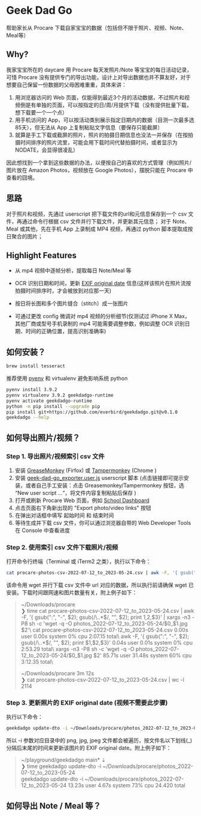 # Geek Dad Go

帮助家长从 Procare 下载自家宝宝的数据（包括但不限于照片、视频、Note、Meal等）

## Why?

我家宝宝所在的 daycare 用 Procare 每天发照片/Note 等宝宝的每日活动记录，可惜 Procare 没有提供专门的导出功能，设计上对导出数据也并不算友好，对于想要自己保留一份数据的父母困难重重，具体来讲：
1. 用浏览器访问的 Web 页面，仅能得到最近3个月的活动数据，不过照片和视频倒是有单独的页面，可以按指定的日/周/月提供下载（没有提供批量下载，想下载要一个一个点）
2. 用手机访问的 App，可以按活动类别展示指定日期内的数据（目测一次最多选85天），但无法从 App 上复制粘贴文字信息（要保存只能截屏）
3. 就算是手工下载或截屏的照片，照片的拍摄日期信息也没法一并保存（在按拍摄时间排序的照片流里，可能会用下载时间代替拍摄时间，或者显示为 NODATE，会显得很凌乱）

因此想找到一个拿到这些数据的办法，以便按自己的喜欢的方式管理（例如照片/图片放在 Amazon Photos，视频放在 Google Photos），摆脱只能在 Procare 中查看的囧境。

## 思路

对于照片和视频，先通过 userscript 把下载文件的url和元信息保存到一个 csv 文件，再通过命令行根据 csv 文件并行下载文件，并更新其元信息；
对于 Note、Meal 或其他，先在手机 App 上录制成 MP4 视频，再通过 python 脚本提取成按日聚合的图片；

## Highlight Features

- 从 mp4 视频中逐帧分析，提取每日 Note/Meal 等

- OCR 识别日期和时间，更新 [EXIF original date](https://www.awaresystems.be/imaging/tiff/tifftags/privateifd/exif/datetimeoriginal.html) 信息(这样该照片在照片流按拍摄时间排序时，才会被放到对应那一天)

- 按日将长图和多个图片缝合（stitch）成一张图片

- 可通过更改 config 微调对 mp4 视频的分析细节(仅测试过 iPhone X Max，其他厂商或型号手机录制的 mp4 可能需要调整参数，例如调整 OCR 识别日期、时间的正确位置，提高识别准确率)

## 如何安装？

``` bash
brew install tesseract 

```
推荐使用 [pyenv](https://github.com/pyenv/pyenv#installation) 和 virtualenv 避免影响系统 python 

``` bash
pyenv install 3.9.2
pyenv virtualenv 3.9.2 geekdadgo-runtime
pyenv activate geekdadgo-runtime
python -m pip install --upgrade pip
pip install git+https://github.com/everbird/geekdadgo.git@v0.1.0
geekdadgo --help
```

## 如何导出照片/视频？

### Step 1. 导出照片/视频索引 csv 文件

1. 安装 [GreaseMonkey](https://addons.mozilla.org/en-US/firefox/addon/greasemonkey/) (Firfox) 或 [Tampermonkey](https://chrome.google.com/webstore/detail/tampermonkey/dhdgffkkebhmkfjojejmpbldmpobfkfo) (Chrome )
2. 安装 [geek-dad-go_exporter.user.js](https://raw.githubusercontent.com/everbird/geekdadgo/main/geek-dad-go_exporter.user.js) userscript 脚本 (点击链接即可提示安装，或者自己手工安装：点击 Greasemonkey/Tampermonkey 按钮，选 “New user script ...“，将文件内容复制粘贴后保存 )
3. 打开或刷新 Procare Web 页面，例如 [School Dashboard](https://schools.procareconnect.com/dashboard)
4. 点击页面右下角新出现的 "Export photo/video links" 按钮
5. 在弹出对话框中填写 起始时间 和 结束时间
6. 等待生成并下载 csv 文件，你可以通过浏览器自带的 Web Developer Tools 在 Console 中查看进度

### Step 2. 使用索引 csv 文件下载照片/视频

打开命令行终端（Terminal 或 iTerm2 之类），执行以下命令：

``` bash
cat procare-photos-csv-2022-07-12_to_2023-05-24.csv | awk -F, '{ gsub(":", "-", $2); gsub(/\..*$/, "", $2); print $1,$2,$3}' | xargs -n3 -P8 sh -c 'wget -q -O photos_2022-07-12_to_2023-05-24/$0_$1.jpg $2'
```
该命令用 wget 并行下载 csv 文件中 url 对应的数据，所以执行前请确保 wget 已安装。下载时间跟网速和图片数量有关，附上例子如下：

> ~/Downloads/procare\
> ❯ time cat procare-photos-csv-2022-07-12_to_2023-05-24.csv | awk -F, '{ gsub(":", "-", $2); gsub(/\..*$/, "", $2); print $1,$2,$3}' | xargs -n3 -P8 sh -c 'wget -q -O photos_2022-07-12_to_2023-05-24/$0_$1.jpg $2'\
> cat procare-photos-csv-2022-07-12_to_2023-05-24.csv  0.00s user 0.00s system 0% cpu 2:07.15 total\
> awk -F, '{ gsub(":", "-", $2); gsub(/\..*$/, "", $2); print $1,$2,$3}'  0.04s user 0.01s system 0% cpu 2:53.29 total\
> xargs -n3 -P8 sh -c 'wget -q -O photos_2022-07-12_to_2023-05-24/$0_$1.jpg $2'  85.71s user 31.48s system 60% cpu 3:12.35 total\
> 
> ~/Downloads/procare 3m 12s\
> ❯ cat procare-photos-csv-2022-07-12_to_2023-05-24.csv | wc -l\
>     2114

### Step 3. 更新照片的 EXIF original date (视频不需要此步骤)

执行以下命令：

``` bash
geekdadgo update-dto -i ~/Downloads/procare/photos_2022-07-12_to_2023-05-24
```
所以 -i 参数对应目录中的 png, jpg, jpeg 文件都会被遍历，按文件名以下划线(_)分隔后末尾的时间来更新该图片的 EXIF original date。附上例子如下：

> ~/playground/geekdadgo main* ⇣\
> ❯ time geekdadgo update-dto -i ~/Downloads/procare/photos_2022-07-12_to_2023-05-24\
> geekdadgo update-dto -i ~/Downloads/procare/photos_2022-07-12_to_2023-05-24  13.23s user 4.67s system 73% cpu 24.420 total

## 如何导出 Note / Meal 等？
